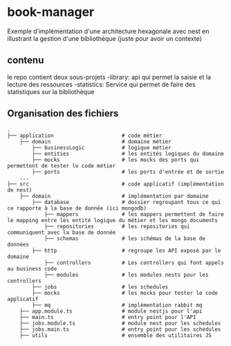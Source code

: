 # book-manager
Exemple d’implémentation d'une architecture hexagonale avec nest en illustrant la gestion d'une bibliothèque (juste pour avoir un contexte)

## contenu
le repo contient deux sous-projets
-library: api qui permet la saisie et la lecture des ressources
-statistics: Service qui permet de faire des statistiques sur la bibliothèque

## Organisation des fichiers
```
.
├── application                      # code métier
    ├── domain                       # domaine métier
        ├── businessLogic            # logique métier
        ├── entities                 # les entités logiques du domaine
        ├── mocks                    # les mocks des ports qui permettent de tester le code métier
        ├── ports                    # les ports d'entrée et de sortie
    ...
├── src                              # code applicatif (implémentation de nest)
    ├── domain                       # implémentation par domaine
        ├── database                 # dossier regroupant tous ce qui ce rapporte à la base de donnée (ici mongodb)
            ├── mappers              # les mappers permettent de faire le mapping entre les entité logique du métier et les mongo documents
            ├── repositories         # les repositories qui communiquent avec la base de donnée
            ├── schemas              # les schémas de la base de données
        ├── http                     # regroupe les API exposé par le domaine
            ├── controllers          # Les controllers qui font appels au business code
            ├── modules              # les modules nests pour les controllers
        ├── jobs                     # les schedules
        ├── mocks                    # les mocks pour tester le code applicatif
        ├── mq                       # implémentation rabbit mq
    ├── app.module.ts                # module nestjs pour l'api
    ├── main.ts                      # entry point pour l'API
    ├── jobs.module.ts               # module nest pour les schedules
    ├── jobs.main.ts                 # entry point pour les schedules
    ├── utils                        # ensemble des utilitaires JS
    
```
